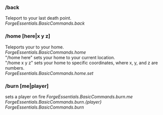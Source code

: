 ### /back  
Teleport to your last death point.  
_ForgeEssentials.BasicCommands.back_  
### /home [here|x y z]  
Teleports your to your home.  
_ForgeEssentials.BasicCommands.home_  
 "/home here" sets your home to your current location.  
 "/home x y z" sets your home to specific coordinates, where x, y, and z are numbers.  
_ForgeEssentials.BasicCommands.home.set_  
### /burn [me|player]  
sets a player on fire
_ForgeEssentials.BasicCommands.burn.me_  
_ForgeEssentials.BasicCommands.burn.{player}_  
_ForgeEssentials.BasicCommands.burn_